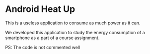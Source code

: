 # Android Heat Up

This is a useless application to consume as much power as it can.

We developed this application to study the energy consumption of a smartphone as a part of a course assignment.

PS: The code is not commented well
